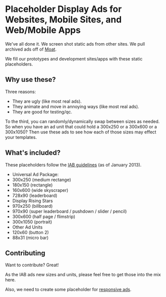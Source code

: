 Placeholder Display Ads for Websites, Mobile Sites, and Web/Mobile Apps
=======================================================================
 
We've all done it. We screen shot static ads from other sites. We pull archived ads off of [Moat](http://www.moat.com/). 
 
We fill our prototypes and development sites/apps with these static placeholders. 
 
Why use these?
--------------
 
Three reasons: 
- They are ugly (like most real ads).
- They animate and move in annoying ways (like most real ads).
- They are good for testing/qc.
 
To the third, you can randomly/dynamically swap between sizes as needed. So when you have an ad unit that could hold a 300x250 or a 300x600 or a 300x1050? Then use these ads to see how each of those sizes may effect your templates. 
 
What's included?
----------------
 
These placeholders follow the [IAB guidelines](http://www.iab.net/guidelines/508676/508767/displayguidelines) (as of January 2013). 
 
* Universal Ad Package: 
 * 300x250 (medium rectange)
 * 180x150 (rectangle)
 * 160x600 (wide skyscraper)
 * 728x90 (leaderboard)
* Display Rising Stars
 * 970x250 (billboard)
 * 970x90 (super leaderboard / pushdown / slider / pencil)
 * 300x600 (half page / flimstrip)
 * 300x1050 (portrait)
* Other Ad Units
 * 120x60 (button 2)
 * 88x31 (micro bar)

Contributing
------------

Want to contribute? Great!

As the IAB ads new sizes and units, please feel free to get those into the mix here.

Also, we need to create some placeholder for [responsive ads](http://www.responsiveads.com/).
